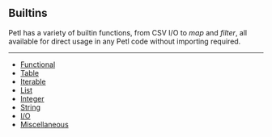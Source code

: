 ## Builtins

Petl has a variety of builtin functions, from CSV I/O to _map_ and _filter_, 
all available for direct usage in any Petl code without importing required.

---
- [Functional](functional.md)
- [Table](table.md)
- [Iterable](iterable.md)
- [List](list.md)
- [Integer](integer.md)
- [String](string.md)
- [I/O](io.md)
- [Miscellaneous](misc.md)